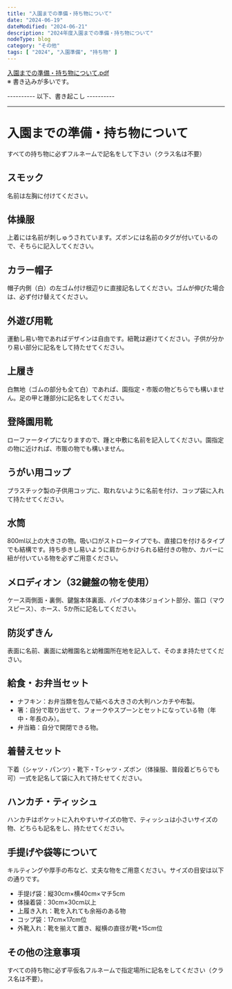 ```yaml
---
title: "入園までの準備・持ち物について"
date: "2024-06-19"
dateModified: "2024-06-21"
description: "2024年度入園までの準備・持ち物について"
nodeType: blog
category: "その他"
tags: [ "2024", "入園準備", "持ち物" ]
---
```


<a href="/doc/入園までの準備・持ち物について.pdf" target="_blank">入園までの準備・持ち物について.pdf</a>  
※ 書き込みが多いです。

---------- 以下、書き起こし ----------
<hr>
  
<h1>入園までの準備・持ち物について</h1>
<p>すべての持ち物に必ずフルネームで記名をして下さい（クラス名は不要）</p>
<h2>スモック</h2>
<p>名前は左胸に付けてください。</p>

<h2>体操服</h2>
<p>上着には名前が刺しゅうされています。ズボンには名前のタグが付いているので、そちらに記入してください。</p>
<h2>カラー帽子</h2>
<p>帽子内側（白）の左ゴム付け根辺りに直接記名してください。ゴムが伸びた場合は、必ず付け替えてください。</p>

<h2>外遊び用靴</h2>
<p>運動し易い物であればデザインは自由です。紐靴は避けてください。子供が分かり易い部分に記名をして持たせてください。</p>
<h2>上履き</h2>
<p>白無地（ゴムの部分も全て白）であれば、園指定・市販の物どちらでも構いません。足の甲と踵部分に記名をしてください。</p>


<h2>登降園用靴</h2>
<p>ローファータイプになりますので、踵と中敷に名前を記入してください。園指定の物に近ければ、市販の物でも構いません。</p>
<h2>うがい用コップ</h2>
<p>プラスチック製の子供用コップに、取れないように名前を付け、コップ袋に入れて持たせてください。</p>

<h2>水筒</h2>
<p>800ml以上の大きさの物。吸い口がストロータイプでも、直接口を付けるタイプでも結構です。持ち歩きし易いように肩からかけられる紐付きの物か、カバーに紐が付いている物を必ずご用意ください。</p>

<h2>メロディオン（32鍵盤の物を使用）</h2>
<p>ケース両側面・裏側、鍵盤本体裏面、パイプの本体ジョイント部分、笛口（マウスピース）、ホース、5か所に記名してください。</p>


<h2>防災ずきん</h2>
<p>表面に名前、裏面に幼稚園名と幼稚園所在地を記入して、そのまま持たせてください。</p>


<h2>給食・お弁当セット</h2>
<ul>
<li>ナフキン：お弁当類を包んで結べる大きさの大判ハンカチや布製。</li>
<li>箸：自分で取り出せて、フォークやスプーンとセットになっている物（年中・年長のみ）。</li>
<li>弁当箱：自分で開閉できる物。</li>
</ul>

<h2>着替えセット</h2>
<p>下着（シャツ・パンツ）・靴下・Tシャツ・ズボン（体操服、普段着どちらでも可）一式を記名して袋に入れて持たせてください。</p>
<h2>ハンカチ・ティッシュ</h2>
<p>ハンカチはポケットに入れやすいサイズの物で、ティッシュは小さいサイズの物、どちらも記名をし、持たせてください。</p>
<h2>手提げや袋等について</h2>
<p>キルティングや厚手の布など、丈夫な物をご用意ください。サイズの目安は以下の通りです。</p>
<ul>
<li>手提げ袋：縦30cm×横40cm×マチ5cm</li>
<li>体操着袋：30cm×30cm以上</li>
<li>上履き入れ：靴を入れても余裕のある物</li>
<li>コップ袋：17cm×17cm位</li>
<li>外靴入れ：靴を揃えて置き、縦横の直径が靴+15cm位</li>
</ul>

<h2>その他の注意事項</h2>
<p>すべての持ち物に必ず平仮名フルネームで指定場所に記名をしてください（クラス名は不要）。</p>